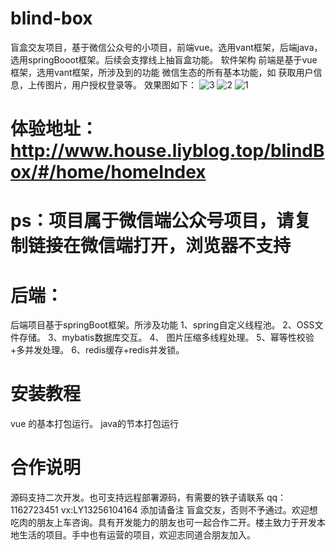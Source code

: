 # blind-box
盲盒交友项目，基于微信公众号的小项目，前端vue。选用vant框架，后端java，选用springBooot框架。后续会支撑线上抽盲盒功能。
软件架构
前端是基于vue框架，选用vant框架，所涉及到的功能 微信生态的所有基本功能，如 获取用户信息，上传图片，用户授权登录等。 效果图如下：
![3](https://user-images.githubusercontent.com/45191290/148683162-64fcd399-927a-411f-b0c5-b0ad908e079e.jpg)
![2](https://user-images.githubusercontent.com/45191290/148683190-38025e1f-2e92-400a-a822-8c7802da4dbe.jpg)
![1](https://user-images.githubusercontent.com/45191290/148683194-aa8c3c8c-3bc2-4517-9d65-ef7a1e36b397.jpg)


#  体验地址： http://www.house.liyblog.top/blindBox/#/home/homeIndex 
# ps：项目属于微信端公众号项目，请复制链接在微信端打开，浏览器不支持

# 后端： 
后端项目基于springBoot框架。所涉及功能 1、spring自定义线程池。 2、OSS文件存储。 3、mybatis数据库交互。 4、 图片压缩多线程处理。 5、幂等性校验+多并发处理。 6、redis缓存+redis并发锁。

# 安装教程
vue 的基本打包运行。
java的节本打包运行
#  合作说明
源码支持二次开发。也可支持远程部署源码，有需要的铁子请联系 qq：1162723451 vx:LY13256104164 添加请备注 盲盒交友，否则不予通过。欢迎想吃肉的朋友上车咨询。具有开发能力的朋友也可一起合作二开。楼主致力于开发本地生活的项目。手中也有运营的项目，欢迎志同道合朋友加入。
